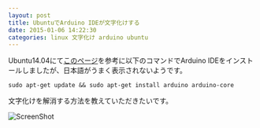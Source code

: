 ```yaml
---
layout: post
title: UbuntuでArduino IDEが文字化けする
date: 2015-01-06 14:22:30
categories: linux 文字化け arduino ubuntu
---
```

<!-- {% raw %} -->
<p>Ubuntu14.04にて<a href="http://playground.arduino.cc/Linux/Ubuntu" rel="nofollow noreferrer">このページ</a>を参考に以下のコマンドでArduino IDEをインストールしましたが、日本語がうまく表示されないようです。</p>

<p><code>sudo apt-get update &amp;&amp; sudo apt-get install arduino arduino-core</code></p>

<p>文字化けを解消する方法を教えていただきたいです。</p>

<p><img src="https://i.stack.imgur.com/CBm7S.png" alt="ScreenShot"></p>
<!-- {% endraw %} -->

